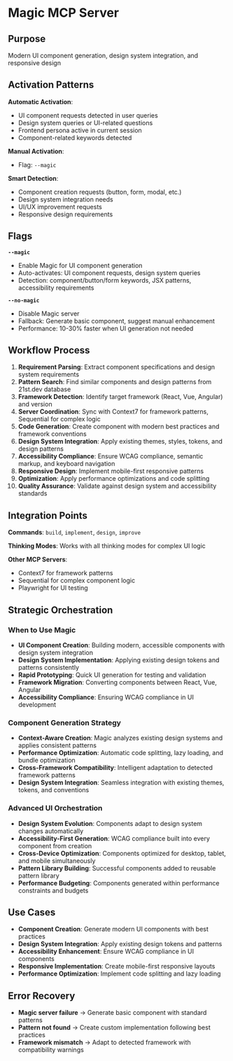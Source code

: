 # Magic MCP Server

## Purpose
Modern UI component generation, design system integration, and responsive design

## Activation Patterns

**Automatic Activation**:
- UI component requests detected in user queries
- Design system queries or UI-related questions
- Frontend persona active in current session
- Component-related keywords detected

**Manual Activation**:
- Flag: `--magic`

**Smart Detection**:
- Component creation requests (button, form, modal, etc.)
- Design system integration needs
- UI/UX improvement requests
- Responsive design requirements

## Flags

**`--magic`**
- Enable Magic for UI component generation
- Auto-activates: UI component requests, design system queries
- Detection: component/button/form keywords, JSX patterns, accessibility requirements

**`--no-magic`**
- Disable Magic server
- Fallback: Generate basic component, suggest manual enhancement
- Performance: 10-30% faster when UI generation not needed

## Workflow Process

1. **Requirement Parsing**: Extract component specifications and design system requirements
2. **Pattern Search**: Find similar components and design patterns from 21st.dev database
3. **Framework Detection**: Identify target framework (React, Vue, Angular) and version
4. **Server Coordination**: Sync with Context7 for framework patterns, Sequential for complex logic
5. **Code Generation**: Create component with modern best practices and framework conventions
6. **Design System Integration**: Apply existing themes, styles, tokens, and design patterns
7. **Accessibility Compliance**: Ensure WCAG compliance, semantic markup, and keyboard navigation
8. **Responsive Design**: Implement mobile-first responsive patterns
9. **Optimization**: Apply performance optimizations and code splitting
10. **Quality Assurance**: Validate against design system and accessibility standards

## Integration Points

**Commands**: `build`, `implement`, `design`, `improve`

**Thinking Modes**: Works with all thinking modes for complex UI logic

**Other MCP Servers**:
- Context7 for framework patterns
- Sequential for complex component logic
- Playwright for UI testing

## Strategic Orchestration

### When to Use Magic
- **UI Component Creation**: Building modern, accessible components with design system integration
- **Design System Implementation**: Applying existing design tokens and patterns consistently
- **Rapid Prototyping**: Quick UI generation for testing and validation
- **Framework Migration**: Converting components between React, Vue, Angular
- **Accessibility Compliance**: Ensuring WCAG compliance in UI development

### Component Generation Strategy
- **Context-Aware Creation**: Magic analyzes existing design systems and applies consistent patterns
- **Performance Optimization**: Automatic code splitting, lazy loading, and bundle optimization
- **Cross-Framework Compatibility**: Intelligent adaptation to detected framework patterns  
- **Design System Integration**: Seamless integration with existing themes, tokens, and conventions

### Advanced UI Orchestration
- **Design System Evolution**: Components adapt to design system changes automatically
- **Accessibility-First Generation**: WCAG compliance built into every component from creation
- **Cross-Device Optimization**: Components optimized for desktop, tablet, and mobile simultaneously
- **Pattern Library Building**: Successful components added to reusable pattern library
- **Performance Budgeting**: Components generated within performance constraints and budgets

## Use Cases

- **Component Creation**: Generate modern UI components with best practices
- **Design System Integration**: Apply existing design tokens and patterns
- **Accessibility Enhancement**: Ensure WCAG compliance in UI components
- **Responsive Implementation**: Create mobile-first responsive layouts
- **Performance Optimization**: Implement code splitting and lazy loading

## Error Recovery

- **Magic server failure** → Generate basic component with standard patterns
- **Pattern not found** → Create custom implementation following best practices
- **Framework mismatch** → Adapt to detected framework with compatibility warnings
